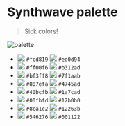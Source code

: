 # Synthwave palette
> Sick colors!

![palette](https://github.com/vikpe/synthwave/blob/main/palette.png?raw=true)

* ![](https://via.placeholder.com/15/fcd819/000000?text=+) `#fcd819` ![](https://via.placeholder.com/15/ed0d94/000000?text=+) `#ed0d94`
* ![](https://via.placeholder.com/15/ff00f6/000000?text=+) `#ff00f6` ![](https://via.placeholder.com/15/b312ad/000000?text=+) `#b312ad`
* ![](https://via.placeholder.com/15/bf3ff8/000000?text=+) `#bf3ff8` ![](https://via.placeholder.com/15/7f1aab/000000?text=+) `#7f1aab`
* ![](https://via.placeholder.com/15/807efa/000000?text=+) `#807efa` ![](https://via.placeholder.com/15/4745ad/000000?text=+) `#4745ad`
* ![](https://via.placeholder.com/15/40bcfb/000000?text=+) `#40bcfb` ![](https://via.placeholder.com/15/1a7cad/000000?text=+) `#1a7cad`
* ![](https://via.placeholder.com/15/00fbfd/000000?text=+) `#00fbfd` ![](https://via.placeholder.com/15/12b0b0/000000?text=+) `#12b0b0`
* ![](https://via.placeholder.com/15/8ca1c2/000000?text=+) `#8ca1c2` ![](https://via.placeholder.com/15/12263b/000000?text=+) `#12263b`
* ![](https://via.placeholder.com/15/546276/000000?text=+) `#546276` ![](https://via.placeholder.com/15/001122/000000?text=+) `#001122`

